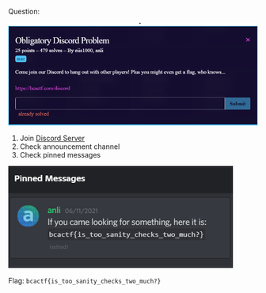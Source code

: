 Question:

![](https://github.com/MyNameIsZxM/CTF-Writeups/blob/main/2021/BCATCF%202.0/misc/Obligatory%20Discord%20Problem/Question.png)

1. Join [Discord Server](https://bcactf.com/discord)
2. Check announcement channel
3. Check pinned messages

![](https://github.com/MyNameIsZxM/CTF-Writeups/blob/main/2021/BCATCF%202.0/misc/Obligatory%20Discord%20Problem/image.png)

Flag: `bcactf{is_too_sanity_checks_two_much?}`
